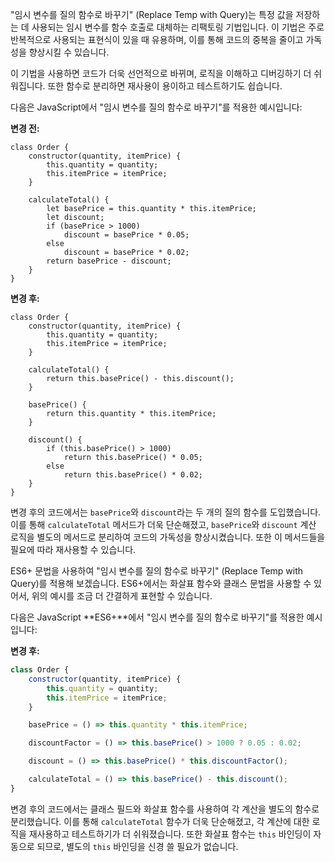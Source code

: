 "임시 변수를 질의 함수로 바꾸기" (Replace Temp with Query)는 특정 값을 저장하는 데 사용되는 임시 변수를 함수 호출로 대체하는 리팩토링 기법입니다. 이 기법은 주로 반복적으로 사용되는 표현식이 있을 때 유용하며, 이를 통해 코드의 중복을 줄이고 가독성을 향상시킬 수 있습니다.

이 기법을 사용하면 코드가 더욱 선언적으로 바뀌며, 로직을 이해하고 디버깅하기 더 쉬워집니다. 또한 함수로 분리하면 재사용이 용이하고 테스트하기도 쉽습니다.

다음은 JavaScript에서 "임시 변수를 질의 함수로 바꾸기"를 적용한 예시입니다:

**변경 전:**

```
class Order {
    constructor(quantity, itemPrice) {
        this.quantity = quantity;
        this.itemPrice = itemPrice;
    }

    calculateTotal() {
        let basePrice = this.quantity * this.itemPrice;
        let discount;
        if (basePrice > 1000) 
            discount = basePrice * 0.05;
        else 
            discount = basePrice * 0.02;
        return basePrice - discount;
    }
}
```

**변경 후:**

```
class Order {
    constructor(quantity, itemPrice) {
        this.quantity = quantity;
        this.itemPrice = itemPrice;
    }

    calculateTotal() {
        return this.basePrice() - this.discount();
    }

    basePrice() {
        return this.quantity * this.itemPrice;
    }

    discount() {
        if (this.basePrice() > 1000)
            return this.basePrice() * 0.05;
        else 
            return this.basePrice() * 0.02;
    }
}
```

변경 후의 코드에서는 `basePrice`와 `discount`라는 두 개의 질의 함수를 도입했습니다. 이를 통해 `calculateTotal` 메서드가 더욱 단순해졌고, `basePrice`와 `discount` 계산 로직을 별도의 메서드로 분리하여 코드의 가독성을 향상시켰습니다. 또한 이 메서드들을 필요에 따라 재사용할 수 있습니다.

ES6+ 문법을 사용하여 "임시 변수를 질의 함수로 바꾸기" (Replace Temp with Query)를 적용해 보겠습니다. ES6+에서는 화살표 함수와 클래스 문법을 사용할 수 있어서, 위의 예시를 조금 더 간결하게 표현할 수 있습니다.

다음은 JavaScript **ES6+**에서 "임시 변수를 질의 함수로 바꾸기"를 적용한 예시입니다:

**변경 후:**

```js
class Order {
    constructor(quantity, itemPrice) {
        this.quantity = quantity;
        this.itemPrice = itemPrice;
    }

    basePrice = () => this.quantity * this.itemPrice;

    discountFactor = () => this.basePrice() > 1000 ? 0.05 : 0.02;

    discount = () => this.basePrice() * this.discountFactor();

    calculateTotal = () => this.basePrice() - this.discount();
}
```

변경 후의 코드에서는 클래스 필드와 화살표 함수를 사용하여 각 계산을 별도의 함수로 분리했습니다. 이를 통해 `calculateTotal` 함수가 더욱 단순해졌고, 각 계산에 대한 로직을 재사용하고 테스트하기가 더 쉬워졌습니다. 또한 화살표 함수는 `this` 바인딩이 자동으로 되므로, 별도의 `this` 바인딩을 신경 쓸 필요가 없습니다.